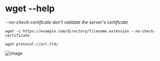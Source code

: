 # wget --help

*--no-check-certificate  don't validate the server's certificate*

```
wget -c https://example.com/directory/filename.extension --no-check-certificate
```

```
wget protocol://url.tld/
```

![image](https://github.com/r1skkam/cURL-and-wget/assets/58542375/fe5efa6f-1ca3-479b-83d9-0516cc2bf27e)
